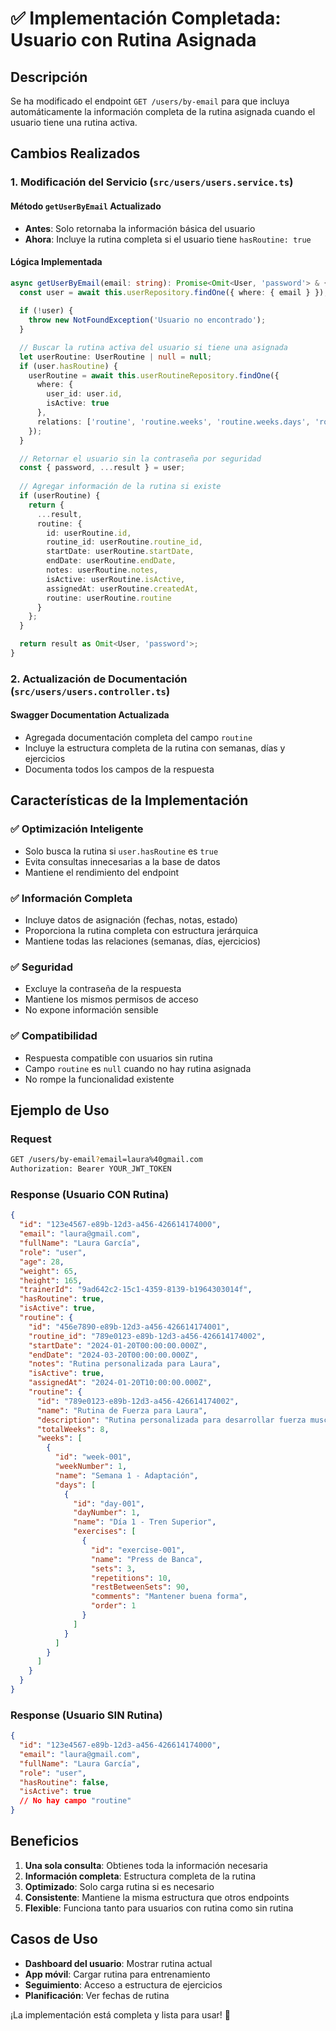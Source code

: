 # ✅ Implementación Completada: Usuario con Rutina Asignada

## Descripción
Se ha modificado el endpoint `GET /users/by-email` para que incluya automáticamente la información completa de la rutina asignada cuando el usuario tiene una rutina activa.

## Cambios Realizados

### 1. **Modificación del Servicio** (`src/users/users.service.ts`)

#### Método `getUserByEmail` Actualizado
- **Antes**: Solo retornaba la información básica del usuario
- **Ahora**: Incluye la rutina completa si el usuario tiene `hasRoutine: true`

#### Lógica Implementada
```typescript
async getUserByEmail(email: string): Promise<Omit<User, 'password'> & { routine?: any }> {
  const user = await this.userRepository.findOne({ where: { email } });
  
  if (!user) {
    throw new NotFoundException('Usuario no encontrado');
  }

  // Buscar la rutina activa del usuario si tiene una asignada
  let userRoutine: UserRoutine | null = null;
  if (user.hasRoutine) {
    userRoutine = await this.userRoutineRepository.findOne({
      where: {
        user_id: user.id,
        isActive: true
      },
      relations: ['routine', 'routine.weeks', 'routine.weeks.days', 'routine.weeks.days.exercises']
    });
  }

  // Retornar el usuario sin la contraseña por seguridad
  const { password, ...result } = user;
  
  // Agregar información de la rutina si existe
  if (userRoutine) {
    return {
      ...result,
      routine: {
        id: userRoutine.id,
        routine_id: userRoutine.routine_id,
        startDate: userRoutine.startDate,
        endDate: userRoutine.endDate,
        notes: userRoutine.notes,
        isActive: userRoutine.isActive,
        assignedAt: userRoutine.createdAt,
        routine: userRoutine.routine
      }
    };
  }

  return result as Omit<User, 'password'>;
}
```

### 2. **Actualización de Documentación** (`src/users/users.controller.ts`)

#### Swagger Documentation Actualizada
- Agregada documentación completa del campo `routine`
- Incluye la estructura completa de la rutina con semanas, días y ejercicios
- Documenta todos los campos de la respuesta

## Características de la Implementación

### ✅ **Optimización Inteligente**
- Solo busca la rutina si `user.hasRoutine` es `true`
- Evita consultas innecesarias a la base de datos
- Mantiene el rendimiento del endpoint

### ✅ **Información Completa**
- Incluye datos de asignación (fechas, notas, estado)
- Proporciona la rutina completa con estructura jerárquica
- Mantiene todas las relaciones (semanas, días, ejercicios)

### ✅ **Seguridad**
- Excluye la contraseña de la respuesta
- Mantiene los mismos permisos de acceso
- No expone información sensible

### ✅ **Compatibilidad**
- Respuesta compatible con usuarios sin rutina
- Campo `routine` es `null` cuando no hay rutina asignada
- No rompe la funcionalidad existente

## Ejemplo de Uso

### Request
```bash
GET /users/by-email?email=laura%40gmail.com
Authorization: Bearer YOUR_JWT_TOKEN
```

### Response (Usuario CON Rutina)
```json
{
  "id": "123e4567-e89b-12d3-a456-426614174000",
  "email": "laura@gmail.com",
  "fullName": "Laura García",
  "role": "user",
  "age": 28,
  "weight": 65,
  "height": 165,
  "trainerId": "9ad642c2-15c1-4359-8139-b1964303014f",
  "hasRoutine": true,
  "isActive": true,
  "routine": {
    "id": "456e7890-e89b-12d3-a456-426614174001",
    "routine_id": "789e0123-e89b-12d3-a456-426614174002",
    "startDate": "2024-01-20T00:00:00.000Z",
    "endDate": "2024-03-20T00:00:00.000Z",
    "notes": "Rutina personalizada para Laura",
    "isActive": true,
    "assignedAt": "2024-01-20T10:00:00.000Z",
    "routine": {
      "id": "789e0123-e89b-12d3-a456-426614174002",
      "name": "Rutina de Fuerza para Laura",
      "description": "Rutina personalizada para desarrollar fuerza muscular",
      "totalWeeks": 8,
      "weeks": [
        {
          "id": "week-001",
          "weekNumber": 1,
          "name": "Semana 1 - Adaptación",
          "days": [
            {
              "id": "day-001",
              "dayNumber": 1,
              "name": "Día 1 - Tren Superior",
              "exercises": [
                {
                  "id": "exercise-001",
                  "name": "Press de Banca",
                  "sets": 3,
                  "repetitions": 10,
                  "restBetweenSets": 90,
                  "comments": "Mantener buena forma",
                  "order": 1
                }
              ]
            }
          ]
        }
      ]
    }
  }
}
```

### Response (Usuario SIN Rutina)
```json
{
  "id": "123e4567-e89b-12d3-a456-426614174000",
  "email": "laura@gmail.com",
  "fullName": "Laura García",
  "role": "user",
  "hasRoutine": false,
  "isActive": true
  // No hay campo "routine"
}
```

## Beneficios

1. **Una sola consulta**: Obtienes toda la información necesaria
2. **Información completa**: Estructura completa de la rutina
3. **Optimizado**: Solo carga rutina si es necesario
4. **Consistente**: Mantiene la misma estructura que otros endpoints
5. **Flexible**: Funciona tanto para usuarios con rutina como sin rutina

## Casos de Uso

- **Dashboard del usuario**: Mostrar rutina actual
- **App móvil**: Cargar rutina para entrenamiento
- **Seguimiento**: Acceso a estructura de ejercicios
- **Planificación**: Ver fechas de rutina

¡La implementación está completa y lista para usar! 🎉
